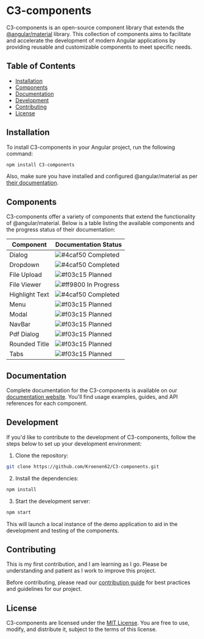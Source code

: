 # C3-components

C3-components is an open-source component library that extends the [@angular/material](https://material.angular.io/) library. This collection of components aims to facilitate and accelerate the development of modern Angular applications by providing reusable and customizable components to meet specific needs.

## Table of Contents

- [Installation](#installation)
- [Components](#components)
- [Documentation](#documentation)
- [Development](#development)
- [Contributing](#contributing)
- [License](#license)

## Installation

To install C3-components in your Angular project, run the following command:

```bash
npm install C3-components
```

Also, make sure you have installed and configured @angular/material as per [their documentation](https://material.angular.io/guide/getting-started).

## Components

C3-components offer a variety of components that extend the functionality of @angular/material. Below is a table listing the available components and the progress status of their documentation:

| Component      | Documentation Status                                                        |
| -------------- | --------------------------------------------------------------------------- |
| Dialog         | ![#4caf50](https://via.placeholder.com/15/4caf50/000000?text=+) Completed   |
| Dropdown       | ![#4caf50](https://via.placeholder.com/15/4caf50/000000?text=+) Completed   |
| File Upload    | ![#f03c15](https://via.placeholder.com/15/f03c15/000000?text=+) Planned     |
| File Viewer    | ![#ff9800](https://via.placeholder.com/15/ff9800/000000?text=+) In Progress |
| Highlight Text | ![#4caf50](https://via.placeholder.com/15/4caf50/000000?text=+) Completed   |
| Menu           | ![#f03c15](https://via.placeholder.com/15/f03c15/000000?text=+) Planned     |
| Modal          | ![#f03c15](https://via.placeholder.com/15/f03c15/000000?text=+) Planned     |
| NavBar         | ![#f03c15](https://via.placeholder.com/15/f03c15/000000?text=+) Planned     |
| Pdf Dialog     | ![#f03c15](https://via.placeholder.com/15/f03c15/000000?text=+) Planned     |
| Rounded Title  | ![#f03c15](https://via.placeholder.com/15/f03c15/000000?text=+) Planned     |
| Tabs           | ![#f03c15](https://via.placeholder.com/15/f03c15/000000?text=+) Planned     |

## Documentation

Complete documentation for the C3-components is available on our [documentation website](https://kroenen62.github.io/c3-components/). You'll find usage examples, guides, and API references for each component.

## Development

If you'd like to contribute to the development of C3-components, follow the steps below to set up your development environment:

1. Clone the repository:

```bash
git clone https://github.com/Kroenen62/C3-components.git
```

2. Install the dependencies:

```bash
npm install
```

3. Start the development server:

```bash
npm start
```

This will launch a local instance of the demo application to aid in the development and testing of the components.

## Contributing

This is my first contribution, and I am learning as I go. Please be understanding and patient as I work to improve this project.

Before contributing, please read our [contribution guide](./CONTRIBUTING.md) for best practices and guidelines for our project.

## License

C3-components are licensed under the [MIT License](./LICENSE). You are free to use, modify, and distribute it, subject to the terms of this license.
